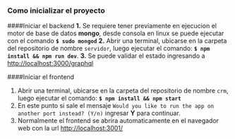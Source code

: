 ### Como inicializar el proyecto

####Iniciar el backend
**1.** Se requiere tener previamente en ejecucion el motor de base de datos **mongo**, desde consola en linux se puede ejecutar con el comando **`$ sudo mongod`**
**2.** Abrir una terminal, ubicarse en la carpeta del repositorio de nombre `servidor`, luego ejecutar el comando: **`$ npm install && npm run dev`**.
**3.** Se puede validar el estado ingresando a <http://localhost:3000/graphql>

####Iniciar el frontend
1. Abrir una terminal, ubicarse en la carpeta del repositorio de nombre `crm`, luego ejecutar el comando: **`$ npm install && npm start`**
2. En este punto si sale el mensaje `Would you like to run the app on another port instead? (Y/n)` ingresar **Y** para continuar.
3. Normalmente el frontend se abrira automaticamente en el navegador web con la url <http://localhost:3001/>
